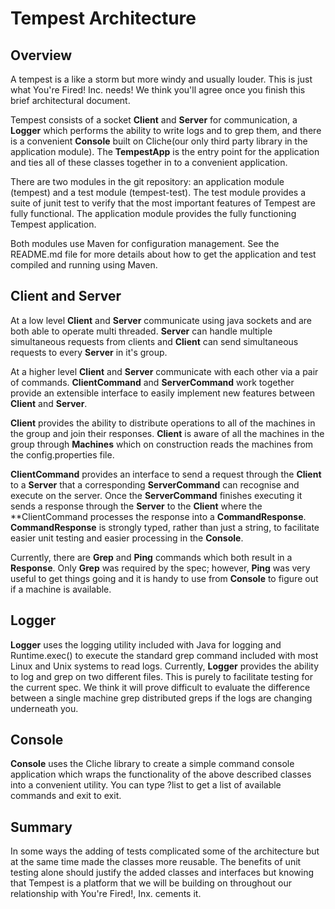 Tempest Architecture
====================

Overview
--------

A tempest is a like a storm but more windy and usually louder.  This is just what You're Fired! Inc. needs!
We think you'll agree once you finish this brief architectural document.

Tempest consists of a socket **Client** and **Server** for communication, a **Logger** which performs the ability to
write logs and to grep them, and there is a convenient **Console** built on Cliche(our only third party library 
in the application module). The **TempestApp** is the entry point for the application and ties all of these classes
together in to a convenient application.
  
There are two modules in the git repository: an application module (tempest) and a test module (tempest-test).
The test module provides a suite of junit test to verify that the most important features of Tempest are
fully functional. The application module provides the fully functioning Tempest application.
 
Both modules use Maven for configuration management.  See the README.md file for more details about how to
get the application and test compiled and running using Maven.

Client and Server
-----------------

At a low level **Client** and **Server** communicate using java sockets and are both able to operate multi threaded. **Server**
can handle multiple simultaneous requests from clients and **Client** can send simultaneous requests to every
**Server** in it's group.

At a higher level **Client** and **Server** communicate with each other via a pair of commands. **ClientCommand** and
**ServerCommand** work together provide an extensible interface to easily implement new features between 
**Client** and **Server**.

**Client** provides the ability to distribute operations to all of the machines in the group and join their 
responses. **Client** is aware of all the machines in the group through **Machines** which on construction 
reads the machines from the config.properties file. 

**ClientCommand** provides an interface to send a request through the **Client** to a **Server** that a 
corresponding **ServerCommand** can recognise and execute on the server.  Once the **ServerCommand** finishes 
executing it sends a response through the **Server** to the **Client** where the **ClientCommand processes 
the response into a **CommandResponse**. **CommandResponse** is strongly typed, rather than just a string, to 
facilitate easier unit testing and easier processing in the **Console**.

Currently, there are **Grep** and **Ping** commands which both result in a **Response**. Only **Grep** was 
required by the spec; however, **Ping** was very useful to get things going and it is handy to use from **Console** 
to figure out if a machine is available.

Logger
------

**Logger** uses the logging utility included with Java for logging and Runtime.exec() to execute the standard 
grep command included with most Linux and Unix systems to read logs. Currently, **Logger** provides the 
ability to log and grep on two different files.  This is purely to facilitate testing for the current spec. 
We think it will prove difficult to evaluate the difference between a single machine grep distributed greps if the 
logs are changing underneath you.

Console
-------

**Console** uses the Cliche library to create a simple command console application which wraps the functionality 
of the above described classes into a convenient utility.  You can type ?list to get a list of available commands and 
exit to exit.

Summary
-------

In some ways the adding of tests complicated some of the architecture but at the same time made the classes more 
reusable.  The benefits of unit testing alone should justify the added classes and interfaces but knowing that 
Tempest is a platform that we will be building on throughout our relationship with You're Fired!, Inx. cements it.